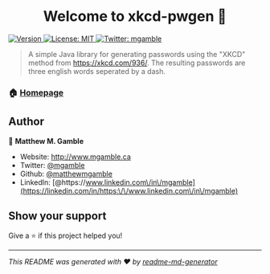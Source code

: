 <h1 align="center">Welcome to xkcd-pwgen 👋</h1>
<p>
  <a href="https://www.npmjs.com/package/xkcd-pwgen" target="_blank">
    <img alt="Version" src="https://img.shields.io/npm/v/xkcd-pwgen.svg">
  </a>
  <a href="#" target="_blank">
    <img alt="License: MIT" src="https://img.shields.io/badge/License-MIT-yellow.svg" />
  </a>
  <a href="https://twitter.com/mgamble" target="_blank">
    <img alt="Twitter: mgamble" src="https://img.shields.io/twitter/follow/mgamble.svg?style=social" />
  </a>
</p>

> A simple Java library for generating passwords using the &#34;XKCD&#34; method from https://xkcd.com/936/.  The resulting passwords are three english words seperated by a dash.  

### 🏠 [Homepage](https://mgamble.ca)

## Author

👤 **Matthew M. Gamble**

* Website: http://www.mgamble.ca
* Twitter: [@mgamble](https://twitter.com/mgamble)
* Github: [@matthewmgamble](https://github.com/matthewmgamble)
* LinkedIn: [@https:\/\/www.linkedin.com\/in\/mgamble](https://linkedin.com/in/https:\/\/www.linkedin.com\/in\/mgamble)

## Show your support

Give a ⭐️ if this project helped you!

***
_This README was generated with ❤️ by [readme-md-generator](https://github.com/kefranabg/readme-md-generator)_